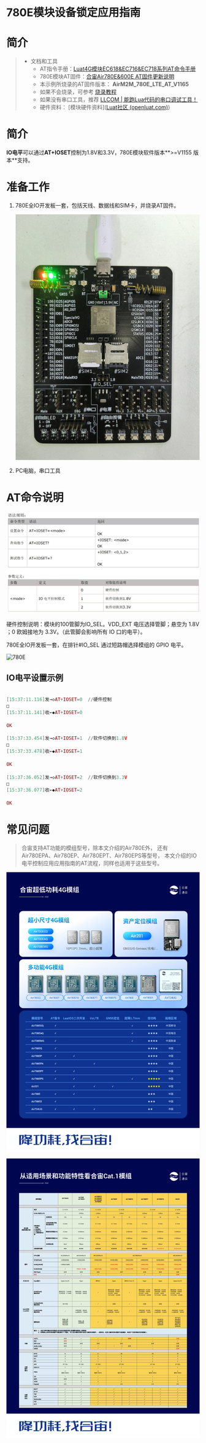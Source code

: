 # 780E模块设备锁定应用指南

# 简介

> - 文档和工具
>   - AT指令手册：[Luat4G模块EC618&EC716&EC718系列AT命令手册](https://doc.openluat.com/article/4985)
>   - 780E模块AT固件：[合宙Air780E&600E AT固件更新说明](https://doc.openluat.com/article/4922)
>   - 本示例所烧录的AT固件版本： **AirM2M_780E_LTE_AT_V1165**
>   - 如果不会烧录，可参考 [烧录教程](https://doc.openluat.com/wiki/21?wiki_page_id=6072)
>   - 如果没有串口工具，推荐 [LLCOM | 能跑Lua代码的串口调试工具！](https://llcom.papapoi.com/index.html)
>   - 硬件资料： [模块硬件资料]([Luat社区 (openluat.com)](https://doc.openluat.com/wiki/21?wiki_page_id=6036))

# 简介

**IO电平**可以通过**AT+IOSET**控制为1.8V和3.3V，780E模块软件版本**>=V1155 版本**支持。

# 准备工作

1. 780E全IO开发板一套，包括天线、数据线和SIM卡，并烧录AT固件。

   ![780E](image/Air780E.jpg)

2. PC电脑，串口工具

# AT命令说明

![780E](image/ioset.png)

硬件控制说明：模块的100管脚为IO_SEL。VDD_EXT 电压选择管脚；悬空为 1.8V ；0 欧姆接地为 3.3V。（此管脚会影响所有 IO 口的电平）。

780E全IO开发板一套，在排针#IO_SEL 通过短路帽选择模组的 GPIO 电平。

![780E](image/#ioset.png)

## IO电平设置示例

```LUA

[15:37:11.116]发→◇AT+IOSET=0  //硬件控制
□
[15:37:11.141]收←◆AT+IOSET=0

OK

[15:37:33.454]发→◇AT+IOSET=1  //软件切换到1.8V
□
[15:37:33.478]收←◆AT+IOSET=1

OK

[15:37:36.052]发→◇AT+IOSET=2  //软件切换到3.3V
□
[15:37:36.077]收←◆AT+IOSET=2

OK

```



# 常见问题

> 合宙支持AT功能的模组型号，除本文介绍的Air780E外，
> 还有Air780EPA、Air780EP、Air780EPT、Air780EPS等型号，
> 本文介绍的IO 电平控制应用应用指南的AT流程，同样也适用于这些型号。

![选型手册简洁版01](image/1.jpg)


![2](image/2.jpg)